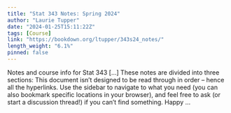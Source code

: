```yaml
---
title: "Stat 343 Notes: Spring 2024"
author: "Laurie Tupper"
date: "2024-01-25T15:11:22Z"
tags: [Course]
link: "https://bookdown.org/ltupper/343s24_notes/"
length_weight: "6.1%"
pinned: false
---
```


Notes and course info for Stat 343 [...] These notes are divided into three sections: This document isn’t designed to be read through in order – hence all the hyperlinks. Use the sidebar to navigate to what you need (you can also bookmark specific locations in your browser), and feel free to ask (or start a discussion thread!) if you can’t find something. Happy ...
